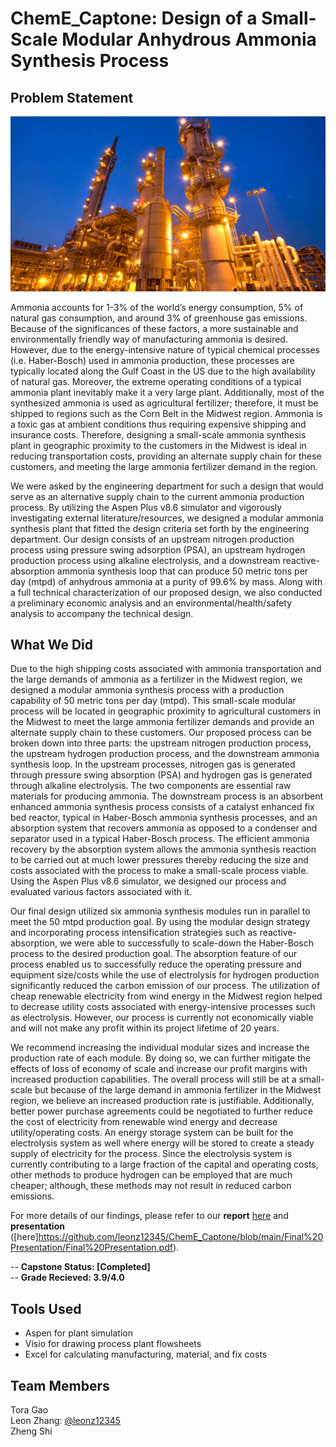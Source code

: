# ChemE_Captone: Design of a Small-Scale Modular Anhydrous Ammonia Synthesis Process

## Problem Statement

![Cover_Pic](https://github.com/leonz12345/ChemE_Captone/blob/main/Cover%20Photo/cheme_capstone_cover.png?raw=true)

Ammonia accounts for 1-3% of the world’s energy consumption, 5% of natural gas
consumption, and around 3% of greenhouse gas emissions. Because of the significances of these
factors, a more sustainable and environmentally friendly way of manufacturing ammonia is desired.
However, due to the energy-intensive nature of typical chemical processes (i.e. Haber-Bosch) used
in ammonia production, these processes are typically located along the Gulf Coast in the US due
to the high availability of natural gas. Moreover, the extreme operating conditions of a typical
ammonia plant inevitably make it a very large plant. Additionally, most of the synthesized
ammonia is used as agricultural fertilizer; therefore, it must be shipped to regions such as the Corn
Belt in the Midwest region. Ammonia is a toxic gas at ambient conditions thus requiring expensive
shipping and insurance costs. Therefore, designing a small-scale ammonia synthesis plant in
geographic proximity to the customers in the Midwest is ideal in reducing transportation costs,
providing an alternate supply chain for these customers, and meeting the large ammonia fertilizer
demand in the region.

We were asked by the engineering department for such a design that would serve as an
alternative supply chain to the current ammonia production process. By utilizing the Aspen Plus
v8.6 simulator and vigorously investigating external literature/resources, we designed a modular
ammonia synthesis plant that fitted the design criteria set forth by the engineering department. Our
design consists of an upstream nitrogen production process using pressure swing adsorption (PSA),
an upstream hydrogen production process using alkaline electrolysis, and a downstream reactive-
absorption ammonia synthesis loop that can produce 50 metric tons per day (mtpd) of anhydrous
ammonia at a purity of 99.6% by mass. Along with a full technical characterization of our proposed
design, we also conducted a preliminary economic analysis and an environmental/health/safety
analysis to accompany the technical design.

## What We Did

Due to the high shipping costs associated with ammonia transportation and the large demands of ammonia as a fertilizer in the Midwest region, we designed a modular ammonia synthesis process with a production capability of 50 metric tons per day (mtpd). This small-scale modular process will be located in geographic proximity to agricultural customers in the Midwest to meet the large ammonia fertilizer demands and provide an alternate supply chain to these customers. Our proposed process can be broken down into three parts: the upstream nitrogen production process, the upstream hydrogen production process, and the downstream ammonia synthesis loop. In the upstream processes, nitrogen gas is generated through pressure swing absorption (PSA) and hydrogen gas is generated through alkaline electrolysis. The two components are essential raw materials for producing ammonia. The downstream process is an absorbent enhanced ammonia synthesis process consists of a catalyst enhanced fix bed reactor, typical in Haber-Bosch ammonia synthesis processes, and an absorption system that recovers ammonia as opposed to a condenser and separator used in a typical Haber-Bosch process. The efficient ammonia recovery by the absorption system allows the ammonia synthesis reaction to be carried out at much lower pressures thereby reducing the size and costs associated with the process to make a small-scale process viable. Using the Aspen Plus v8.6 simulator, we designed our process and evaluated various factors associated with it.

Our final design utilized six ammonia synthesis modules run in parallel to meet the 50 mtpd production goal. By using the modular design strategy and incorporating process intensification strategies such as reactive-absorption, we were able to successfully to scale-down the Haber-Bosch process to the desired production goal. The absorption feature of our process enabled us to successfully reduce the operating pressure and equipment size/costs while the use of electrolysis for hydrogen production significantly reduced the carbon emission of our process. The utilization of cheap renewable electricity from wind energy in the Midwest region helped to decrease utility costs associated with energy-intensive processes such as electrolysis. However, our process is currently not economically viable and will not make any profit within its project lifetime of 20 years.

We recommend increasing the individual modular sizes and increase the production rate of each module. By doing so, we can further mitigate the effects of loss of economy of scale and increase our profit margins with increased production capabilities. The overall process will still be at a small-scale but because of the large demand in ammonia fertilizer in the Midwest region, we believe an increased production rate is justifiable. Additionally, better power purchase agreements could be negotiated to further reduce the cost of electricity from renewable wind energy and decrease utility/operating costs. An energy storage system can be built for the electrolysis system as well where energy will be stored to create a steady supply of electricity for the process. Since the electrolysis system is currently contributing to a large fraction of the capital and operating costs, other methods to produce hydrogen can be employed that are much cheaper; although, these methods may not result in reduced carbon emissions.

For more details of our findings, please refer to our **report** [here](https://github.com/leonz12345/ChemE_Captone/blob/main/Final%20Report/Final%20Report.pdf) and **presentation** ([here]https://github.com/leonz12345/ChemE_Captone/blob/main/Final%20Presentation/Final%20Presentation.pdf).

-- **Capstone Status: [Completed]**  <br />
-- **Grade Recieved: 3.9/4.0**

## Tools Used
- Aspen for plant simulation
- Visio for drawing process plant flowsheets
- Excel for calculating manufacturing, material, and fix costs

## Team Members
Tora Gao   <br />
Leon Zhang: [@leonz12345](https://github.com/leonz12345)   <br />
Zheng Shi   <br />
